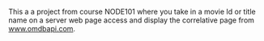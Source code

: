 This a a project from course NODE101 where you take in a movie Id or title name on a server web page access and display the correlative page from www.omdbapi.com.
